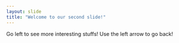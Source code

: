 ```yaml
---
layout: slide
title: "Welcome to our second slide!"
---
```

Go left to see more interesting stuffs!
Use the left arrow to go back!

